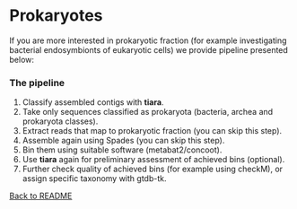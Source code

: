 # Prokaryotes 

If you are more interested in prokaryotic fraction 
(for example investigating bacterial endosymbionts of eukaryotic cells)
we provide pipeline presented below:

### The pipeline

1. Classify assembled contigs with **tiara**.
2. Take only sequences classified as prokaryota (bacteria, archea and prokaryota classes).
3. Extract reads that map to prokaryotic fraction (you can skip this step). 
4. Assemble again using Spades (you can skip this step). 
5. Bin them using suitable software (metabat2/concoot).
6. Use **tiara** again for preliminary assessment of achieved bins (optional).
7. Further check quality of achieved bins (for example using checkM), or assign specific taxonomy with gtdb-tk.


[Back to README](README.md)